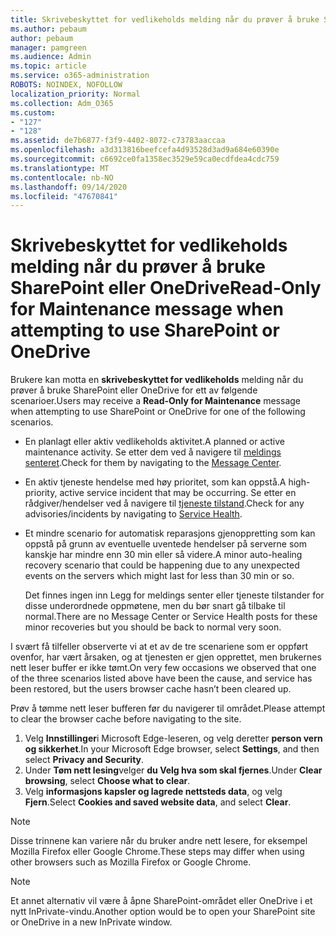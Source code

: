```yaml
---
title: Skrivebeskyttet for vedlikeholds melding når du prøver å bruke SharePoint eller OneDrive
ms.author: pebaum
author: pebaum
manager: pamgreen
ms.audience: Admin
ms.topic: article
ms.service: o365-administration
ROBOTS: NOINDEX, NOFOLLOW
localization_priority: Normal
ms.collection: Adm_O365
ms.custom:
- "127"
- "128"
ms.assetid: de7b6877-f3f9-4402-8072-c73783aaccaa
ms.openlocfilehash: a3d313816beefcefa4d93528d3ad9a684e60390e
ms.sourcegitcommit: c6692ce0fa1358ec3529e59ca0ecdfdea4cdc759
ms.translationtype: MT
ms.contentlocale: nb-NO
ms.lasthandoff: 09/14/2020
ms.locfileid: "47670841"
---
```

# <a name="read-only-for-maintenance-message-when-attempting-to-use-sharepoint-or-onedrive"></a><span data-ttu-id="08300-102">Skrivebeskyttet for vedlikeholds melding når du prøver å bruke SharePoint eller OneDrive</span><span class="sxs-lookup"><span data-stu-id="08300-102">Read-Only for Maintenance message when attempting to use SharePoint or OneDrive</span></span>

<span data-ttu-id="08300-103">Brukere kan motta en **skrivebeskyttet for vedlikeholds** melding når du prøver å bruke SharePoint eller OneDrive for ett av følgende scenarioer.</span><span class="sxs-lookup"><span data-stu-id="08300-103">Users may receive a **Read-Only for Maintenance** message when attempting to use SharePoint or OneDrive for one of the following scenarios.</span></span> 

-   <span data-ttu-id="08300-104">En planlagt eller aktiv vedlikeholds aktivitet.</span><span class="sxs-lookup"><span data-stu-id="08300-104">A planned or active maintenance activity.</span></span>  <span data-ttu-id="08300-105">Se etter dem ved å navigere til [meldings senteret](https://portal.office.com/adminportal/home#/messagecenter).</span><span class="sxs-lookup"><span data-stu-id="08300-105">Check for them by navigating to the [Message Center](https://portal.office.com/adminportal/home#/messagecenter).</span></span>
-   <span data-ttu-id="08300-106">En aktiv tjeneste hendelse med høy prioritet, som kan oppstå.</span><span class="sxs-lookup"><span data-stu-id="08300-106">A high-priority, active service incident that may be occurring.</span></span> <span data-ttu-id="08300-107">Se etter en rådgiver/hendelser ved å navigere til [tjeneste tilstand](https://portal.office.com/adminportal/home#/servicehealth).</span><span class="sxs-lookup"><span data-stu-id="08300-107">Check for any advisories/incidents by navigating to [Service Health](https://portal.office.com/adminportal/home#/servicehealth).</span></span>
-   <span data-ttu-id="08300-108">Et mindre scenario for automatisk reparasjons gjenoppretting som kan oppstå på grunn av eventuelle uventede hendelser på serverne som kanskje har mindre enn 30 min eller så videre.</span><span class="sxs-lookup"><span data-stu-id="08300-108">A minor auto-healing recovery scenario that could be happening due to any unexpected events on the servers which might last for less than 30 min or so.</span></span> 
    
    <span data-ttu-id="08300-109">Det finnes ingen inn Legg for meldings senter eller tjeneste tilstander for disse underordnede oppmøtene, men du bør snart gå tilbake til normal.</span><span class="sxs-lookup"><span data-stu-id="08300-109">There are no Message Center or Service Health posts for these minor recoveries but you should be back to normal very soon.</span></span>

<span data-ttu-id="08300-110">I svært få tilfeller observerte vi at et av de tre scenariene som er oppført ovenfor, har vært årsaken, og at tjenesten er gjen opprettet, men brukernes nett leser buffer er ikke tømt.</span><span class="sxs-lookup"><span data-stu-id="08300-110">On very few occasions we observed that one of the three scenarios listed above have been the cause, and service has been restored, but the users browser cache hasn’t been cleared up.</span></span>

<span data-ttu-id="08300-111">Prøv å tømme nett leser bufferen før du navigerer til området.</span><span class="sxs-lookup"><span data-stu-id="08300-111">Please attempt to clear the browser cache before navigating to the site.</span></span>

1. <span data-ttu-id="08300-112">Velg **Innstillinger**i Microsoft Edge-leseren, og velg deretter **person vern og sikkerhet**.</span><span class="sxs-lookup"><span data-stu-id="08300-112">In your Microsoft Edge browser, select **Settings**, and then select **Privacy and Security**.</span></span>
2. <span data-ttu-id="08300-113">Under **Tøm nett lesing**velger **du Velg hva som skal fjernes**.</span><span class="sxs-lookup"><span data-stu-id="08300-113">Under **Clear browsing**, select **Choose what to clear**.</span></span>
3. <span data-ttu-id="08300-114">Velg **informasjons kapsler og lagrede nettsteds data**, og velg **Fjern**.</span><span class="sxs-lookup"><span data-stu-id="08300-114">Select **Cookies and saved website data**, and select **Clear**.</span></span>

>[!Note] 
> <span data-ttu-id="08300-115">Disse trinnene kan variere når du bruker andre nett lesere, for eksempel Mozilla Firefox eller Google Chrome.</span><span class="sxs-lookup"><span data-stu-id="08300-115">These steps may differ when using other browsers such as Mozilla Firefox or Google Chrome.</span></span>

>[!Note] 
> <span data-ttu-id="08300-116">Et annet alternativ vil være å åpne SharePoint-området eller OneDrive i et nytt InPrivate-vindu.</span><span class="sxs-lookup"><span data-stu-id="08300-116">Another option would be to open your SharePoint site or OneDrive in a new InPrivate window.</span></span>